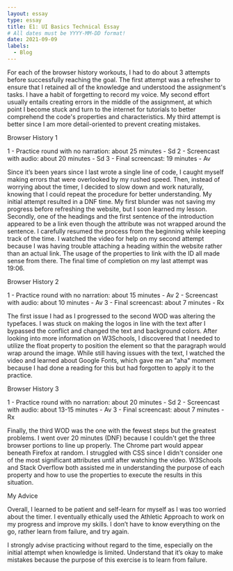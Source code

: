 ```yaml
---
layout: essay
type: essay
title: E1: UI Basics Technical Essay
# All dates must be YYYY-MM-DD format!
date: 2021-09-09
labels:
  - Blog
---
```


For each of the browser history workouts, I had to do about 3 attempts before successfully reaching the goal. The first attempt was a refresher to ensure that I retained all of the knowledge and understood the assignment's tasks. I have a habit of forgetting to record my voice. My second effort usually entails creating errors in the middle of the assignment, at which point I become stuck and turn to the internet for tutorials to better comprehend the code's properties and characteristics. My third attempt is better since I am more detail-oriented to prevent creating mistakes.

Browser History 1

1 - Practice round with no narration: about 25 minutes - Sd
2 - Screencast with audio: about 20 minutes - Sd
3 - Final screencast: 19 minutes - Av

Since it’s been years since I last wrote a single line of code, I caught myself making errors that were overlooked by my rushed speed. Then, instead of worrying about the timer, I decided to slow down and work naturally, knowing that I could repeat the procedure for better understanding. My initial attempt resulted in a DNF time. My first blunder was not saving my progress before refreshing the website, but I soon learned my lesson. Secondly, one of the headings and the first sentence of the introduction appeared to be a link even though the attribute was not wrapped around the sentence. I carefully resumed the process from the beginning while keeping track of the time. I watched the video for help on my second attempt because I was having trouble attaching a heading within the website rather than an actual link.  The usage of the properties to link with the ID all made sense from there. The final time of completion on my last attempt was 19:06.

Browser History 2

1 - Practice round with no narration: about 15 minutes - Av
2 - Screencast with audio: about 10 minutes - Av
3 - Final screencast: about 7 minutes - Rx

The first issue I had as I progressed to the second WOD was altering the typefaces. I was stuck on making the logos in line with the text after I bypassed the conflict and changed the text and background colors. After looking into more information on W3Schools, I discovered that I needed to utilize the float property to position the element so that the paragraph would wrap around the image. While still having issues with the text, I watched the video and learned about Google Fonts, which gave me an "aha" moment because I had done a reading for this but had forgotten to apply it to the practice.

Browser History 3

1 - Practice round with no narration: about 20 minutes - Sd
2 - Screencast with audio: about 13-15 minutes - Av
3 - Final screencast: about 7 minutes - Rx

Finally, the third WOD was the one with the fewest steps but the greatest problems. I went over 20 minutes (DNF) because I couldn't get the three browser portions to line up properly. The Chrome part would appear beneath Firefox at random. I struggled with CSS since I didn't consider one of the most significant attributes until after watching the video. W3Schools and Stack Overflow both assisted me in understanding the purpose of each property and how to use the properties to execute the results in this situation.

My Advice

Overall, I learned to be patient and self-learn for myself as I was too worried about the timer. I eventually ethically used the Athletic Approach to work on my progress and improve my skills. I don’t have to know everything on the go, rather learn from failure, and try again.

I strongly advise practicing without regard to the time, especially on the initial attempt when knowledge is limited. Understand that it’s okay to make mistakes because the purpose of this exercise is to learn from failure.

